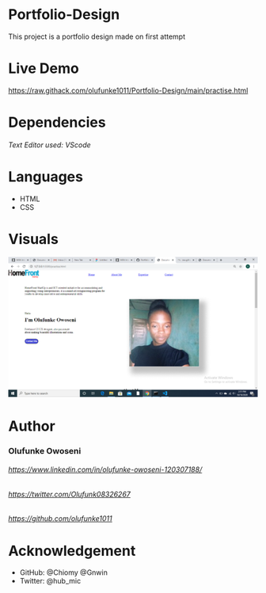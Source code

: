 # Portfolio-Design
This project is a portfolio design made on first attempt

# Live Demo
https://raw.githack.com/olufunke1011/Portfolio-Design/main/practise.html

# Dependencies
###### Text Editor used: VScode

# Languages
* HTML
* CSS

# Visuals
![Display _of_Portfolio-Design](./assets/imgs/imageScreen.png "Display")

# Author 
### Olufunke Owoseni

###### https://www.linkedin.com/in/olufunke-owoseni-120307188/

###### https://twitter.com/Olufunk08326267

###### https://github.com/olufunke1011

# Acknowledgement
* GitHub: @Chiomy @Gnwin
* Twitter: @hub_mic



